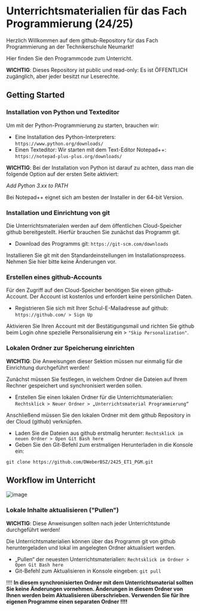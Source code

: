 # Unterrichtsmaterialien für das Fach Programmierung (24/25)

Herzlich Willkommen auf dem github-Repository für das Fach Programmierung an der Technikerschule Neumarkt!

Hier finden Sie den Programmcode zum Unterricht. 

**WICHTIG**: Dieses Repository ist public und read-only: Es ist ÖFFENTLICH zugänglich, aber jeder besitzt nur Leserechte.

## Getting Started

### Installation von Python und Texteditor
Um mit der Python-Programmierung zu starten, brauchen wir:
* Eine Installation des Python-Interpreters: `https://www.python.org/downloads/`
* Einen Texteditor: Wir starten mit dem Text-Editor Notepad++: `https://notepad-plus-plus.org/downloads/`

**WICHTIG**: Bei der Installation von Python ist darauf zu achten, dass man die folgende Option auf der ersten Seite aktiviert: 

*Add Python 3.xx to PATH*

Bei Notepad++ eignet sich am besten der Installer in der 64-bit Version.

### Installation und Einrichtung von git
Die Unterrichtsmaterialen werden auf dem öffentlichen Cloud-Speicher github bereitgestellt. Hierfür brauchen Sie zunächst das Programm git.

* Download des Programms git: `https://git-scm.com/downloads`

Installieren Sie git mit den Standardeinstellungen im Installationsprozess. Nehmen Sie hier bitte keine Änderungen vor.

### Erstellen eines github-Accounts
Für den Zugriff auf den Cloud-Speicher benötigen Sie einen github-Account. Der Account ist kostenlos und erfordert keine persönlichen Daten.

* Registrieren Sie sich mit Ihrer Schul-E-Mailadresse auf github: `https://github.com/ > Sign Up`

Aktivieren Sie Ihren Account mit der Bestätigungsmail und richten Sie github beim Login ohne spezielle Personalisierung ein > `"Skip Personalization"`.

### Lokalen Ordner zur Speicherung einrichten
**WICHTIG**: Die Anweisungen dieser Sektion müssen nur einmalig für die Einrichtung durchgeführt werden!

Zunächst müssen Sie festlegen, in welchem Ordner die Dateien auf Ihrem Rechner gespeichert und synchronisiert werden sollen. 

* Erstellen Sie einen lokalen Ordner für die Unterrichtsmaterialien: `Rechtsklick > Neuer Ordner > „Unterrichtsmaterial Programmierung“`

Anschließend müssen Sie den lokalen Ordner mit dem github Repository in der Cloud (github) verknüpfen.

* Laden Sie die Dateien aus github erstmalig herunter: `Rechtsklick im neuen Ordner > Open Git Bash here`
* Geben Sie den Git-Befehl zum erstmaligen Herunterladen in die Konsole ein:

`git clone https://github.com/DWeberBSZ/2425_ET1_PGM.git`

## Workflow im Unterricht
![image](https://github.com/user-attachments/assets/b636b7b5-403a-45db-9eaa-3b0657a33bbb)

### Lokale Inhalte aktualisieren ("Pullen")

**WICHTIG**: Diese Anweisungen sollten nach jeder Unterrichtstunde durchgeführt werden!

Die Unterrichtsmaterialien können über das Programm git von github heruntergeladen und lokal im angelegten Ordner aktualisiert werden. 

* „Pullen“ der neuesten Unterrichtsmaterialien: `Rechtsklick im Ordner > Open Git Bash here`
* Git-Befehl zum Aktualisieren in Konsole eingeben: `git pull`

!!!! **In diesem synchronisierten Ordner mit dem Unterrichtsmaterial sollten Sie keine Änderungen vornehmen. Änderungen in diesem Ordner von Ihnen werden beim Aktualisieren überschrieben. Verwenden Sie für Ihre eigenen Programme einen separaten Ordner !!!!**

